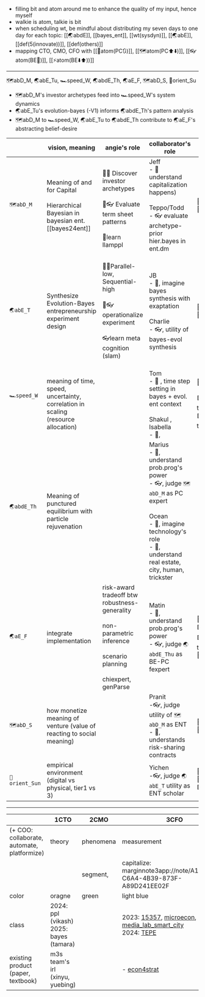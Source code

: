 - filling bit and atom around me to enhance the quality of my input, hence myself
- walkie is atom, talkie is bit
- when scheduling wt, be mindful about distributing my seven days to one day for each topic: [[🌏abdE]], [[bayes_ent]], [[wt(sysdyn)]], [[🌏abE]], [[def(5(innovate))]], [[def(others)]]
- mapping CTO, CMO, CFO with [[🧭atom(PC🔃)]], [[🗺️atom(PC⬆️⬇️)]], [[👓atom(BE🔄)]], [[⚡️atom(BE⬇️⬆️))]]

---
🗺️abD_M, 🌏abE_Tu, 🏎️speed_W, 🌏abdE_Th, 🌏aE_F, 🗺️abD_S, 🧭orient_Su

- 🗺️abD_M's investor archetypes feed into 🏎️speed_W's system dynamics
- 🌏abE_Tu's evolution-bayes (-V1) informs 🌏abdE_Th's pattern analysis
- 🗺️abD_M to 🏎️speed_W, 🌏abE_Tu to 🌏abdE_Th contribute to 🌏aE_F's abstracting belief-desire 

|                          | vision, meaning                                                                         | angie's role                                                                                                                       | collaborator's role                                                                                                                                                                          | Core Activities                                                           | Paper Product                                                                                                                           | Market               |
| ------------------------ | --------------------------------------------------------------------------------------- | ---------------------------------------------------------------------------------------------------------------------------------- | -------------------------------------------------------------------------------------------------------------------------------------------------------------------------------------------- | ------------------------------------------------------------------------- | --------------------------------------------------------------------------------------------------------------------------------------- | -------------------- |
| `🗺️abD_M`               | Meaning of and for Capital<br><br>Hierarchical Bayesian in bayesian ent. [[bayes24ent]] | <br>🤜🧠 Discover investor archetypes<br><br>🤜👓  Evaluate term sheet patterns<br><br>🧠learn llamppl                             | Jeff<br>- 🧠 understand capitalization happens)<br><br>Teppo/Todd <br>- 👓 evaluate archetype-prior hier.bayes in ent.dm                                                                     | 🔵g0_capitalize<br>💜c1_segment                                           | [[📝👻phantom rationalize meaning]]<br><br>[[📝🤝Conversational Inference of Equity Valuation Agreement]]<br><br>                       | [[amoon-school fit]] |
| `🌏abE_T`                | Synthesize Evolution-Bayes entrepreneurship experiment design                           | <br>🧠🤜Parallel-low, Sequential-high<br><br>🧠👓operationalize experiment<br><br>👓learn meta cognition (slam)<br><br>            | JB <br>- 🤜, imagine bayes synthesis with exaptation<br><br>Charlie <br>- 👓, utility of bayes-evol synthesis                                                                                | 🔴a3_platformize<br>🔴a5_replicate                                        | [[📝🪶Parallel Evolutionary and Sequential Bayesian Startup Adaptations]]-V1                                                            |                      |
| `🏎️speed_W`<br><br><br> | meaning of time, speed, uncertainty, correlation in scaling (resource allocation)       |                                                                                                                                    | Tom <br>- 🧠 , time step setting in bayes + evol. ent context<br><br>Shakul , Isabella<br>- 🧠, <br>                                                                                         | 🔴a4_eval(feas_ops), <br><br>🟩t1_professionalize<br>🟩t4_eval(feas_tech) | [[📝🌳🌊Startup Lifecycle World modeling with Program Synthesis]]                                                                       |                      |
| `🌏abdE_Th`<br><br>      | Meaning of punctured equilibrium with particle rejuvenation                             |                                                                                                                                    | Marius <br>- 🧠, understand prob.prog's power<br>- 👓, judge `🗺️abD_M` as PC expert<br><br>Ocean<br>- 🤜, imagine technology's role<br>- 🧠, understand real estate, city, human, trickster |                                                                           | [[📝🪶Parallel Evolutionary and Sequential Bayesian Startup Adaptations]]-V2                                                            |                      |
| `🌏aE_F`                 | integrate implementation<br>                                                            | risk-award tradeoff btw robustness-generality<br><br>non-parametric inference <br><br>scenario planning<br><br>chiexpert, genParse | Matin <br>- 🧠, understand prob.prog's power<br>- 👓, judge `🌏abdE_Thu` as BE-PC fexpert<br>                                                                                                | 🔴a2_automate<br>🟩t2_collaborate<br>🟩t1_professionalize<br>💜c1_segment | [[📝🤝Conversational Inference of Equity Valuation Agreement]]<br><br>[[📝🌳🌊Startup Lifecycle World modeling with Program Synthesis]] |                      |
| `🗺️abD_S`               | how monetize meaning of venture (value of reacting to social meaning)                   |                                                                                                                                    | Pranit<br>-👓, judge utility of `🗺️abD_M` as ENT <br>- 🧠, understands risk-sharing contracts                                                                                               | 🔵g0_capitalize<br>💜c1_segment                                           | [[📝🤝Conversational Inference of Equity Valuation Agreement]]                                                                          |                      |
| `🧭orient_Sun`           | empirical environment (digital vs physical, tier1 vs 3)                                 |                                                                                                                                    | Yichen<br>-👓, judge `🌏abE_T` utility as ENT scholar                                                                                                                                        | 💜c1_segment<br>🔵g0_capitalize<br>🟩t2_acculturate                       | [[📝🧭Vectorizing Adaptation]]                                                                                                          |                      |

--- 

|                                             | 1CTO                                       | 2CMO      | 3CFO                                                                                                                                                                                                                                                                                                               |
| ------------------------------------------- | ------------------------------------------ | --------- | ------------------------------------------------------------------------------------------------------------------------------------------------------------------------------------------------------------------------------------------------------------------------------------------------------------------ |
| (+ COO: collaborate, automate, platformize) | theory                                     | phenomena | measurement                                                                                                                                                                                                                                                                                                        |
|                                             |                                            | segment,  | capitalize: marginnote3app://note/A14DD436-C6A4-4B39-873F-A89D241EE02F                                                                                                                                                                                                                                             |
| color                                       | oragne                                     | green     | light blue                                                                                                                                                                                                                                                                                                         |
| class                                       | 2024: ppl (vikash)<br>2025: bayes (tamara) |           | 2023: [15357](marginnote3app://note/5D52C6DB-75C2-4CF1-A0E6-2E21F3961210), [microecon](marginnote3app://note/B67E344B-644A-4181-A2A3-86007B86BCA3), [media_lab_smart_city](marginnote3app://note/9613AD18-625D-488E-B459-636B2E967279)<br>2024: [TEPE](marginnote3app://note/3B1D9E5F-2401-42D4-948F-A771DDBF0673) |
| existing product (paper,  textbook)         | m3s team's irl (xinyu, yuebing)            |           | - [econ4strat](marginnote3app://note/A9A1BA3D-F7A5-4239-AFDA-29C943CF57FC)                                                                                                                                                                                                                                         |
